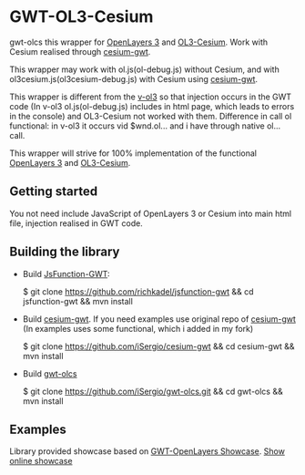 GWT-OL3-Cesium
==============
gwt-olcs this wrapper for [OpenLayers 3](http://openlayers.org) and [OL3-Cesium](http://openlayers.org/ol3-cesium/). Work with Cesium realised through [cesium-gwt](https://github.com/richkadel/cesium-gwt).

This wrapper may work with ol.js(ol-debug.js) without Cesium, and with ol3cesium.js(ol3cesium-debug.js) with Cesium using [cesium-gwt](https://github.com/richkadel/cesium-gwt).

This wrapper is different from the [v-ol3](https://github.com/VOL3/v-ol3) so that injection occurs in the GWT code (In v-ol3 ol.js(ol-debug.js) includes in html page, which leads to errors in the console) and OL3-Cesium not worked with them. Difference in call ol functional: in v-ol3 it occurs vid $wnd.ol... and i have through native ol... call.

This wrapper will strive for 100% implementation of the functional [OpenLayers 3](http://openlayers.org) and [OL3-Cesium](http://openlayers.org/ol3-cesium/).

Getting started
---------------
You not need include JavaScript of OpenLayers 3 or Cesium into main html file, injection realised in GWT code.

Building the library
--------------------
 * Build [JsFunction-GWT](https://github.com/richkadel/jsfunction-gwt):

    $ git clone https://github.com/richkadel/jsfunction-gwt && cd jsfunction-gwt && mvn install

 * Build [cesium-gwt](https://github.com/iSergio/cesium-gwt). If you need examples use original repo of [cesium-gwt](https://github.com/richkadel/cesium-gwt.git) (In examples uses some functional, which i added in my fork)

    $ git clone https://github.com/iSergio/cesium-gwt && cd cesium-gwt && mvn install

 * Build [gwt-olcs](https://github.com/iSergio/gwt-olcs.git)

    $ git clone https://github.com/iSergio/gwt-olcs.git && cd gwt-olcs && mvn install


Examples
--------
Library provided showcase based on [GWT-OpenLayers Showcase](http://www.gwt-openlayers.org).
[Show online showcase](http://sergeserver.noip.me/gwt-olcs-test/)